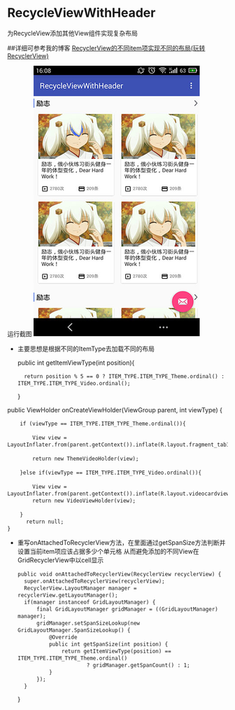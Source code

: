 # RecycleViewWithHeader
为RecycleView添加其他View组件实现复杂布局

##详细可参考我的博客
[RecyclerView的不同item项实现不同的布局(玩转RecyclerView)](http://blog.csdn.net/fzw_faith/article/details/51217252)

运行截图
![images](https://github.com/crazyfzw/ProjectImages/blob/master/RecycleViewWithHeader/a.jpg)


- 主要思想是根据不同的ItemType去加载不同的布局


    public int getItemViewType(int position){

        return position % 5 == 0 ? ITEM_TYPE.ITEM_TYPE_Theme.ordinal() : ITEM_TYPE.ITEM_TYPE_Video.ordinal();
    }


 public ViewHolder onCreateViewHolder(ViewGroup parent, int viewType) {

        if (viewType == ITEM_TYPE.ITEM_TYPE_Theme.ordinal()){

            View view = LayoutInflater.from(parent.getContext()).inflate(R.layout.fragment_tab1_themelist,parent,false);

            return new ThemeVideoHolder(view);

        }else if(viewType == ITEM_TYPE.ITEM_TYPE_Video.ordinal()){

            View view = LayoutInflater.from(parent.getContext()).inflate(R.layout.videocardview,parent,false);
            return new VideoViewHolder(view);

        }
          return null;
    }

- 重写onAttachedToRecyclerView方法，在里面通过getSpanSize方法判断并设置当前item项应该占据多少个单元格
  从而避免添加的不同View在GridRecyclerView中以cell显示 
    
      public void onAttachedToRecyclerView(RecyclerView recyclerView) {
        super.onAttachedToRecyclerView(recyclerView);
        RecyclerView.LayoutManager manager = recyclerView.getLayoutManager();
        if(manager instanceof GridLayoutManager) {
            final GridLayoutManager gridManager = ((GridLayoutManager) manager);
            gridManager.setSpanSizeLookup(new GridLayoutManager.SpanSizeLookup() {
                @Override
                public int getSpanSize(int position) {
                    return getItemViewType(position) == ITEM_TYPE.ITEM_TYPE_Theme.ordinal()
                            ? gridManager.getSpanCount() : 1;
                }
            });
        }
    }
